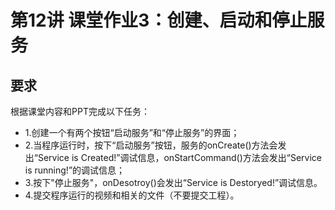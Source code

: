 # 第12讲 课堂作业3：创建、启动和停止服务
## 要求
根据课堂内容和PPT完成以下任务：
- 1.创建一个有两个按钮“启动服务”和“停止服务”的界面；
- 2.当程序运行时，按下“启动服务”按钮，服务的onCreate()方法会发出“Service is Created!”调试信息，onStartCommand()方法会发出“Service is running!”的调试信息；
- 3.按下"停止服务"，onDesotroy()会发出“Service is Destoryed!”调试信息。
- 4.提交程序运行的视频和相关的文件（不要提交工程）。